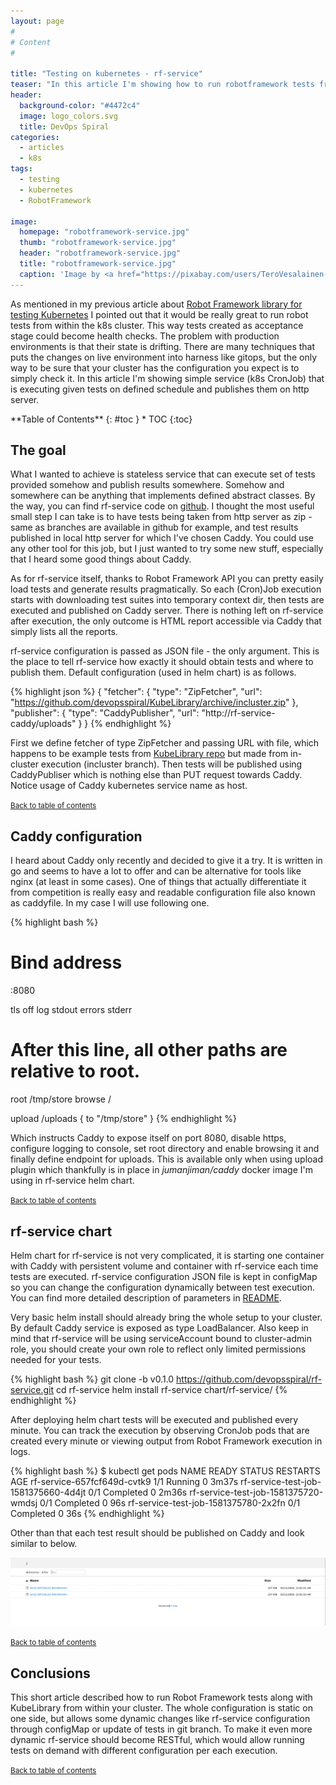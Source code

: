 ```yaml
---
layout: page
#
# Content
#

title: "Testing on kubernetes - rf-service"
teaser: "In this article I'm showing how to run robotframework tests from k8s cluster."
header:
  background-color: "#4472c4"
  image: logo_colors.svg
  title: DevOps Spiral
categories:
  - articles
  - k8s
tags:
  - testing
  - kubernetes
  - RobotFramework

image:
  homepage: "robotframework-service.jpg"
  thumb: "robotframework-service.jpg"
  header: "robotframework-service.jpg"
  title: "robotframework-service.jpg"
  caption: 'Image by <a href="https://pixabay.com/users/TeroVesalainen-809550/?utm_source=link-attribution&amp;utm_medium=referral&amp;utm_campaign=image&amp;utm_content=2077018">TeroVesalainen</a> from <a href="https://pixabay.com/?utm_source=link-attribution&amp;utm_medium=referral&amp;utm_campaign=image&amp;utm_content=2077018">Pixabay</a>'
---
```

As mentioned in my previous article about [Robot Framework library for testing Kubernetes](https://devopsspiral.com/articles/k8s/robotframework-kubelibrary/) I pointed out that it would be really great to run robot tests from within the k8s cluster. This way tests created as acceptance stage could become health checks. The problem with production environments is that their state is drifting. There are many techniques that puts the changes on live environment into harness like gitops, but the only way to be sure that your cluster has the configuration you expect is to simply check it. In this article I'm showing simple service (k8s CronJob) that is executing given tests on defined schedule and publishes them on http server.

<div class="panel radius" markdown="1">
**Table of Contents**
{: #toc }
*  TOC
{:toc}
</div>

## The goal

What I wanted to achieve is stateless service that can execute set of tests provided somehow and publish results somewhere. Somehow and somewhere can be anything that implements defined abstract classes. By the way, you can find rf-service code on [github](https://github.com/devopsspiral/rf-service/tree/v0.1.0). I thought the most useful small step I can take is to have tests being taken from http server as zip - same as branches are available in github for example, and test results published in local http server for which I've chosen Caddy. You could use any other tool for this job, but I just wanted to try some new stuff, especially that I heard some good things about Caddy.

As for rf-service itself, thanks to Robot Framework API you can pretty easily load tests and generate results pragmatically. So each (Cron)Job execution starts with downloading test suites into temporary context dir, then tests are executed and published on Caddy server. There is nothing left on rf-service after execution, the only outcome is HTML report accessible via Caddy that simply lists all the reports.

rf-service configuration is passed as JSON file - the only argument. This is the place to tell rf-service how exactly it should obtain tests and where to publish them. Default configuration (used in helm chart) is as follows.

{% highlight json %}
  {
    "fetcher": {
        "type": "ZipFetcher",
        "url": "https://github.com/devopsspiral/KubeLibrary/archive/incluster.zip"
    },
    "publisher": {
        "type": "CaddyPublisher",
        "url": "http://rf-service-caddy/uploads"
    }
  }
{% endhighlight %}

First we define fetcher of type ZipFetcher and passing URL with file, which happens to be example tests from [KubeLibrary repo](https://github.com/devopsspiral/KubeLibrary/tree/master/testcases) but made from in-cluster execution (incluster branch). Then tests will be published using CaddyPubliser which is nothing else than PUT request towards Caddy. Notice usage of Caddy kubernetes service name as host.

<small markdown="1">[Back to table of contents](#toc)</small>

## Caddy configuration

I heard about Caddy only recently and decided to give it a try. It is written in go and seems to have a lot to offer and can be alternative for tools like nginx (at least in some cases). One of things that actually differentiate it from competition is really easy and readable configuration file also known as caddyfile. In my case I will use following one.

{% highlight bash %}
  # Bind address
  :8080

  tls off
  log stdout
  errors stderr

  # After this line, all other paths are relative to root.
  root /tmp/store
  browse /


  upload /uploads {
    to "/tmp/store"
  }
{% endhighlight %}

Which instructs Caddy to expose itself on port 8080, disable https, configure logging to console, set root directory and enable browsing it and finally define endpoint for uploads. This is available only when using upload plugin which thankfully is in place in *jumanjiman/caddy* docker image I'm using in rf-service helm chart.

<small markdown="1">[Back to table of contents](#toc)</small>

## rf-service chart

Helm chart for rf-service is not very complicated, it is starting one container with Caddy with persistent volume and container with rf-service each time tests are executed. rf-service configuration JSON file is kept in configMap so you can change the configuration dynamically between test execution. You can find more detailed description of parameters in [README](https://github.com/devopsspiral/rf-service/tree/v0.1.0#helm-chart).

Very basic helm install should already bring the whole setup to your cluster. By default Caddy service is exposed as type LoadBalancer. Also keep in mind that rf-service will be using serviceAccount bound to cluster-admin role, you should create your own role to reflect only limited permissions needed for your tests.

{% highlight bash %}
git clone -b v0.1.0 https://github.com/devopsspiral/rf-service.git
cd rf-service
helm install rf-service chart/rf-service/
{% endhighlight %}

After deploying helm chart tests will be executed and published every minute. You can track the execution by observing CronJob pods that are created every minute or viewing output from Robot Framework execution in logs.

{% highlight bash %}
$ kubectl get pods
NAME                                   READY   STATUS      RESTARTS   AGE
rf-service-657fcf649d-cvtk9            1/1     Running     0          3m37s
rf-service-test-job-1581375660-4d4jt   0/1     Completed   0          2m36s
rf-service-test-job-1581375720-wmdsj   0/1     Completed   0          96s
rf-service-test-job-1581375780-2x2fn   0/1     Completed   0          36s
{% endhighlight %}

Other than that each test result should be published on Caddy and look similar to below.

![Tests results in Caddy](/images/robotframework-service/test-results.png)

<small markdown="1">[Back to table of contents](#toc)</small>

## Conclusions

This short article described how to run Robot Framework tests along with KubeLibrary from within your cluster. The whole configuration is static on one side, but allows some dynamic changes like rf-service configuration through configMap or update of tests in git branch. To make it even more dynamic rf-service should become RESTful, which would allow running tests on demand with different configuration per each execution.



<small markdown="1">[Back to table of contents](#toc)</small>

